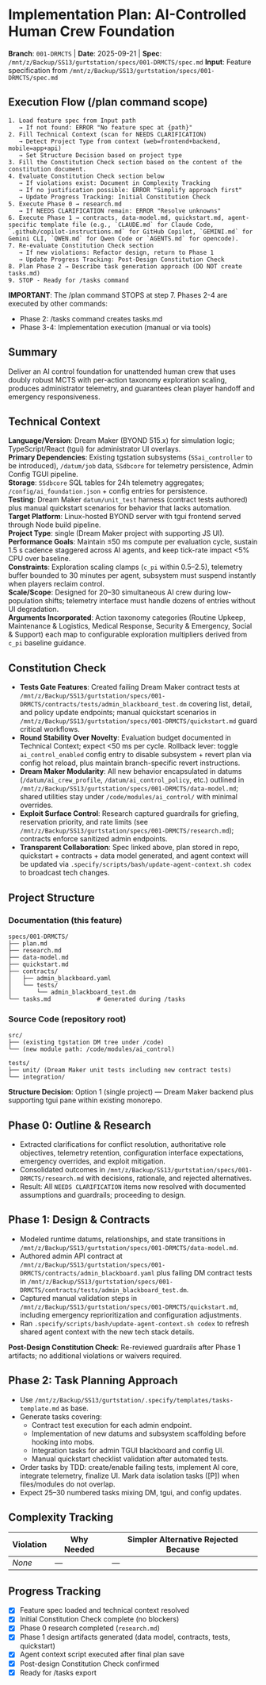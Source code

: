 # Implementation Plan: AI-Controlled Human Crew Foundation

**Branch**: `001-DRMCTS` | **Date**: 2025-09-21 | **Spec**: `/mnt/z/Backup/SS13/gurtstation/specs/001-DRMCTS/spec.md`
**Input**: Feature specification from `/mnt/z/Backup/SS13/gurtstation/specs/001-DRMCTS/spec.md`

## Execution Flow (/plan command scope)
```
1. Load feature spec from Input path
   → If not found: ERROR "No feature spec at {path}"
2. Fill Technical Context (scan for NEEDS CLARIFICATION)
   → Detect Project Type from context (web=frontend+backend, mobile=app+api)
   → Set Structure Decision based on project type
3. Fill the Constitution Check section based on the content of the constitution document.
4. Evaluate Constitution Check section below
   → If violations exist: Document in Complexity Tracking
   → If no justification possible: ERROR "Simplify approach first"
   → Update Progress Tracking: Initial Constitution Check
5. Execute Phase 0 → research.md
   → If NEEDS CLARIFICATION remain: ERROR "Resolve unknowns"
6. Execute Phase 1 → contracts, data-model.md, quickstart.md, agent-specific template file (e.g., `CLAUDE.md` for Claude Code, `.github/copilot-instructions.md` for GitHub Copilot, `GEMINI.md` for Gemini CLI, `QWEN.md` for Qwen Code or `AGENTS.md` for opencode).
7. Re-evaluate Constitution Check section
   → If new violations: Refactor design, return to Phase 1
   → Update Progress Tracking: Post-Design Constitution Check
8. Plan Phase 2 → Describe task generation approach (DO NOT create tasks.md)
9. STOP - Ready for /tasks command
```

**IMPORTANT**: The /plan command STOPS at step 7. Phases 2-4 are executed by other commands:
- Phase 2: /tasks command creates tasks.md
- Phase 3-4: Implementation execution (manual or via tools)

## Summary
Deliver an AI control foundation for unattended human crew that uses doubly robust MCTS with per-action taxonomy exploration scaling, produces administrator telemetry, and guarantees clean player handoff and emergency responsiveness.

## Technical Context
**Language/Version**: Dream Maker (BYOND 515.x) for simulation logic; TypeScript/React (tgui) for administrator UI overlays.  
**Primary Dependencies**: Existing tgstation subsystems (`SSai_controller` to be introduced), `/datum/job` data, `SSdbcore` for telemetry persistence, Admin Config TGUI pipeline.  
**Storage**: `SSdbcore` SQL tables for 24h telemetry aggregates; `/config/ai_foundation.json` + config entries for persistence.  
**Testing**: Dream Maker `datum/unit_test` harness (contract tests authored) plus manual quickstart scenarios for behavior that lacks automation.  
**Target Platform**: Linux-hosted BYOND server with tgui frontend served through Node build pipeline.  
**Project Type**: single (Dream Maker project with supporting JS UI).  
**Performance Goals**: Maintain ≤50 ms compute per evaluation cycle, sustain 1.5 s cadence staggered across AI agents, and keep tick-rate impact <5% CPU over baseline.  
**Constraints**: Exploration scaling clamps (`c_pi` within 0.5–2.5), telemetry buffer bounded to 30 minutes per agent, subsystem must suspend instantly when players reclaim control.  
**Scale/Scope**: Designed for 20–30 simultaneous AI crew during low-population shifts; telemetry interface must handle dozens of entries without UI degradation.  
**Arguments Incorporated**: Action taxonomy categories (Routine Upkeep, Maintenance & Logistics, Medical Response, Security & Emergency, Social & Support) each map to configurable exploration multipliers derived from `c_pi` baseline guidance.

## Constitution Check
- **Tests Gate Features**: Created failing Dream Maker contract tests at `/mnt/z/Backup/SS13/gurtstation/specs/001-DRMCTS/contracts/tests/admin_blackboard_test.dm` covering list, detail, and policy update endpoints; manual quickstart scenarios in `/mnt/z/Backup/SS13/gurtstation/specs/001-DRMCTS/quickstart.md` guard critical workflows.
- **Round Stability Over Novelty**: Evaluation budget documented in Technical Context; expect <50 ms per cycle. Rollback lever: toggle `ai_control_enabled` config entry to disable subsystem + revert plan via config hot reload, plus maintain branch-specific revert instructions.
- **Dream Maker Modularity**: All new behavior encapsulated in datums (`/datum/ai_crew_profile`, `/datum/ai_control_policy`, etc.) outlined in `/mnt/z/Backup/SS13/gurtstation/specs/001-DRMCTS/data-model.md`; shared utilities stay under `/code/modules/ai_control/` with minimal overrides.
- **Exploit Surface Control**: Research captured guardrails for griefing, reservation priority, and rate limits (see `/mnt/z/Backup/SS13/gurtstation/specs/001-DRMCTS/research.md`); contracts enforce sanitized admin endpoints.
- **Transparent Collaboration**: Spec linked above, plan stored in repo, quickstart + contracts + data model generated, and agent context will be updated via `.specify/scripts/bash/update-agent-context.sh codex` to broadcast tech changes.

## Project Structure

### Documentation (this feature)
```
specs/001-DRMCTS/
├── plan.md
├── research.md
├── data-model.md
├── quickstart.md
├── contracts/
│   ├── admin_blackboard.yaml
│   └── tests/
│       └── admin_blackboard_test.dm
└── tasks.md             # Generated during /tasks
```

### Source Code (repository root)
```
src/
├── (existing tgstation DM tree under /code)
└── (new module path: /code/modules/ai_control)

tests/
├── unit/ (Dream Maker unit tests including new contract tests)
└── integration/
```

**Structure Decision**: Option 1 (single project) — Dream Maker backend plus supporting tgui pane within existing monorepo.

## Phase 0: Outline & Research
- Extracted clarifications for conflict resolution, authoritative role objectives, telemetry retention, configuration interface expectations, emergency overrides, and exploit mitigation.
- Consolidated outcomes in `/mnt/z/Backup/SS13/gurtstation/specs/001-DRMCTS/research.md` with decisions, rationale, and rejected alternatives.
- Result: All `NEEDS CLARIFICATION` items now resolved with documented assumptions and guardrails; proceeding to design.

## Phase 1: Design & Contracts
- Modeled runtime datums, relationships, and state transitions in `/mnt/z/Backup/SS13/gurtstation/specs/001-DRMCTS/data-model.md`.
- Authored admin API contract at `/mnt/z/Backup/SS13/gurtstation/specs/001-DRMCTS/contracts/admin_blackboard.yaml` plus failing DM contract tests in `/mnt/z/Backup/SS13/gurtstation/specs/001-DRMCTS/contracts/tests/admin_blackboard_test.dm`.
- Captured manual validation steps in `/mnt/z/Backup/SS13/gurtstation/specs/001-DRMCTS/quickstart.md`, including emergency reprioritization and configuration adjustments.
- Ran `.specify/scripts/bash/update-agent-context.sh codex` to refresh shared agent context with the new tech stack details.

**Post-Design Constitution Check**: Re-reviewed guardrails after Phase 1 artifacts; no additional violations or waivers required.

## Phase 2: Task Planning Approach
- Use `/mnt/z/Backup/SS13/gurtstation/.specify/templates/tasks-template.md` as base.
- Generate tasks covering:
  - Contract test execution for each admin endpoint.
  - Implementation of new datums and subsystem scaffolding before hooking into mobs.
  - Integration tasks for admin TGUI blackboard and config UI.
  - Manual quickstart checklist validation after automated tests.
- Order tasks by TDD: create/enable failing tests, implement AI core, integrate telemetry, finalize UI. Mark data isolation tasks ([P]) when files/modules do not overlap.
- Expect 25–30 numbered tasks mixing DM, tgui, and config updates.

## Complexity Tracking
| Violation | Why Needed | Simpler Alternative Rejected Because |
|-----------|------------|---------------------------------------|
| _None_ | — | — |

## Progress Tracking
- [x] Feature spec loaded and technical context resolved
- [x] Initial Constitution Check complete (no blockers)
- [x] Phase 0 research completed (`research.md`)
- [x] Phase 1 design artifacts generated (data model, contracts, tests, quickstart)
- [x] Agent context script executed after final plan save
- [x] Post-design Constitution Check confirmed
- [x] Ready for /tasks export
